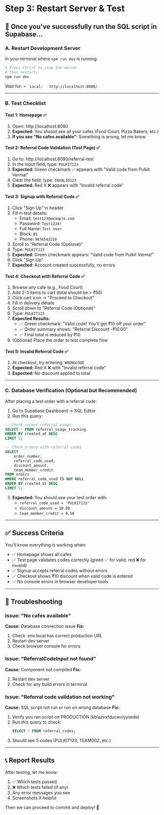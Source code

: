 # Step 3: Restart Server & Test

## 🎯 Once you've successfully run the SQL script in Supabase...

### A. Restart Development Server

In your terminal where `npm run dev` is running:

```bash
# Press Ctrl+C to stop the server
# Then restart:
npm run dev
```

Wait for: `➜  Local:   http://localhost:8080/`

---

### B. Test Checklist

#### Test 1: Homepage ✅
1. Open: http://localhost:8080
2. **Expected:** You should see all your cafes (Food Court, Pizza Bakers, etc.)
3. **If you see "No cafes available"**: Something is wrong, let me know

#### Test 2: Referral Code Validation (Test Page) ✅
1. Go to: http://localhost:8080/referral-test
2. In the input field, type: `PULKIT123`
3. **Expected:** Green checkmark ✅ appears with "Valid code from Pulkit Verma!"
4. Clear the field, type: `INVALID123`
5. **Expected:** Red X ❌ appears with "Invalid referral code"

#### Test 3: Signup with Referral Code ✅
1. Click "Sign Up" in header
2. Fill in test details:
   - Email: `test123@example.com`
   - Password: `Test1234!`
   - Full Name: `Test User`
   - Block: `B1`
   - Phone: `9876543210`
3. Scroll to "Referral Code (Optional)"
4. Type: `PULKIT123`
5. **Expected:** Green checkmark appears: "Valid code from Pulkit Verma!"
6. Click "Sign Up"
7. **Expected:** Account created successfully, no errors

#### Test 4: Checkout with Referral Code ✅
1. Browse any cafe (e.g., Food Court)
2. Add 2-3 items to cart (total should be > ₹50)
3. Click cart icon → "Proceed to Checkout"
4. Fill in delivery details
5. Scroll down to "Referral Code (Optional)"
6. Type: `PULKIT123`
7. **Expected Results:**
   - ✅ Green checkmark: "Valid code! You'll get ₹10 off your order"
   - ✅ Order summary shows: "Referral Discount -₹10.00"
   - ✅ Final total is reduced by ₹10
8. (Optional) Place the order to test complete flow

#### Test 5: Invalid Referral Code ✅
1. At checkout, try entering: `WRONGCODE`
2. **Expected:** Red X ❌ with "Invalid referral code"
3. **Expected:** No discount applied to total

---

### C. Database Verification (Optional but Recommended)

After placing a test order with a referral code:

1. Go to Supabase Dashboard → SQL Editor
2. Run this query:

```sql
-- Check recent referral usage
SELECT * FROM referral_usage_tracking 
ORDER BY created_at DESC 
LIMIT 5;

-- Check orders with referral codes
SELECT 
    order_number, 
    referral_code_used, 
    discount_amount, 
    team_member_credit 
FROM orders 
WHERE referral_code_used IS NOT NULL 
ORDER BY created_at DESC 
LIMIT 5;
```

3. **Expected:** You should see your test order with:
   - `referral_code_used = 'PULKIT123'`
   - `discount_amount = 10.00`
   - `team_member_credit = 0.50`

---

## ✅ Success Criteria

You'll know everything is working when:
- ✅ Homepage shows all cafes
- ✅ Test page validates codes correctly (green ✅ for valid, red ❌ for invalid)
- ✅ Signup accepts referral codes without errors
- ✅ Checkout shows ₹10 discount when valid code is entered
- ✅ No console errors in browser developer tools

---

## 🐛 Troubleshooting

### Issue: "No cafes available"
**Cause:** Database connection issue
**Fix:** 
1. Check .env.local has correct production URL
2. Restart dev server
3. Check browser console for errors

### Issue: "ReferralCodeInput not found"
**Cause:** Component not compiled
**Fix:** 
1. Restart dev server
2. Check for any build errors in terminal

### Issue: "Referral code validation not working"
**Cause:** SQL script not run or run on wrong database
**Fix:** 
1. Verify you ran script on PRODUCTION (kblazvxfducwviyyiwde)
2. Run this query to check:
   ```sql
   SELECT * FROM referral_codes;
   ```
3. Should see 5 codes (PULKIT123, TEAM002, etc.)

---

## 📞 Report Results

After testing, let me know:
1. ✅ Which tests passed
2. ❌ Which tests failed (if any)
3. Any error messages you see
4. Screenshots if helpful

Then we can proceed to commit and deploy! 🚀
